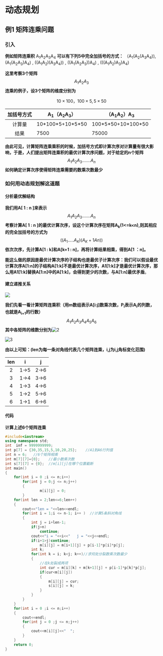 
# 动态规划

## 例1  矩阵连乘问题

### 引入

**例如矩阵连乘积**
A<sub>1</sub>A<sub>2</sub>A<sub>3</sub>A<sub>4</sub>
**可以有下列5中完全加括号的方式：**
（A<sub>1</sub>(A<sub>2</sub>(A<sub>3</sub>A<sub>4</sub>)), (A<sub>1</sub>(A<sub>2</sub>A<sub>3</sub>)A<sub>4</sub>) , ((A<sub>1</sub>A<sub>2</sub>)(A<sub>3</sub>A<sub>4</sub>)) , ((A<sub>1</sub>(A<sub>2</sub>A<sub>3</sub>))A<sub>4</sub>) , (((A<sub>1</sub>A<sub>2</sub>)A<sub>3</sub>)A<sub>4</sub>)



**这里考察3个矩阵**
$$
A_1A_2A_3
$$
**连乘的例子，设3个矩阵的维度分别为**


$$
10\times100，100\times5 , 5\times50
$$

| 加括号方式 | A<sub>1</sub>（A<sub>2</sub>A<sub>3</sub>） | （A<sub>1</sub>A<sub>2</sub>）A<sub>3</sub> |
| :--------: | ------------------------------------------- | ------------------------------------------- |
|   计算量   | 10\*100\*5+10\*5\*50                        | 100\*5\*50+10\*100\*50                      |
|    结果    | 7500                                        | 75000                                       |



**由此可见，计算矩阵连乘乘积的时候，加括号方式即计算次序对计算量有很大影响，于是，人们提出矩阵连乘积的最优计算次序问题，对于给定的n个矩阵**
$$
A_1A_2A_3.......A_n
$$
**如何确定计算次序使得矩阵连乘需要的数乘次数最少**



### 如何用动态规划解这道题

#### 分析最优解结构

**我们用A[ 1 : n ]来表示**
$$
A_1A_2A_3.......A_n
$$
**考察计算A[ 1 : n ]的最优计算次序，设这个计算次序在矩阵A<sub>k</sub>(1<=k<n),则其相应的完全加括号的方式为**
$$
((A_1.....A_K)(A_K+1An))
$$
**依次次序，先计算A[1 : k]和A[k+1 : n]，再将计算结果相乘，得到A[1 ：n]。**

**能这么做的原因是最优计算次序的子结构也是最优子计算次序：我们可以假设最优计算次序A[1:n]的子结构A[1:k]不是最优计算次序，A1[1:k]才是最优计算次序，那么用A1[1:k]替换A[1:n]中的A[1:k]，会得到更少的次数，与A[1:n]最优矛盾**。



#### 建立递推关系

![](https://github.com/luoshiyong/CSinterview/tree/master/image/1.PNG)



**我们先看一看计算矩阵连乘积（用m数组表示A[i:j]数乘次数，P<sub>i</sub>表示A<sub>i</sub>的列数，也就是A<sub>i+1</sub>的行数）**
$$
A_1A_2A_3A_4A_5A_6
$$
**其中各矩阵的维数分别为**![2](https://github.com/luoshiyong/CSinterview/tree/master/image/2.PNG)

![3](https://github.com/luoshiyong/CSinterview/tree/master/image/3.PNG)

**由以上可知：(len为每一条对角线代表几个矩阵连乘，i,j为i,j角标变化范围)**

| len  |  i   |  j   |
| :--: | :--: | :--: |
|  2   | 1->5 | 2->6 |
|  3   | 1->4 | 3->6 |
|  4   | 1->3 | 4->6 |
|  5   | 1->2 | 5->6 |
|  6   | 1->1 | 6->6 |



#### 代码

**计算上述6个矩阵连乘**

```c++
#include<iostream>
using namespace std;
int  inf = 9999999999;
int p[7] = {30,35,15,5,10,20,25};    //A1到A6行列值
int n = 6;   //6个矩阵相乘
int m[7][7]={0};	//最小数乘次数
int s[7][7] = {0};	//m[i][j]在哪个位置截断
int main()
{
	for(int i = 0 ;i <= n;i++)
		for(int j = 0;j <= n;j++)
		{
				m[i][j] = 0;
		}
	for(int len = 2;len<=6;len++)
	{
		cout<<"len = "<<len<<endl;
		for(int i = 1;i <= n-1; i++ )  //计算5条斜对角线
		{
			int j = i+len-1;
			if(j>n)
				continue;
			cout<<"i = "<<i<<"   j = "<<j<<endl;
			if(i+1>j)continue;
				m[i][j] = m[i+1][j] + p[i-1]*p[i]*p[j];
			int k;
			for(int k = i; k<j; k++)//求何处分裂数乘次数最少
			{
				//在k处裂成两项
				int cur = m[i][k] + m[k+1][j] + p[i-1]*p[k]*p[j];
				if(cur<m[i][j])
				{
					m[i][j] = cur;
					s[i][j] = k;
				}
			}
		}
	}
	for(int i = 0 ;i <= n;i++)
	{
		cout<<endl;
		for(int j = 0 ;j <= n;j++)
		{
			cout<<m[i][j]<<"  ";
		}
	}
	return 0;
}

```

